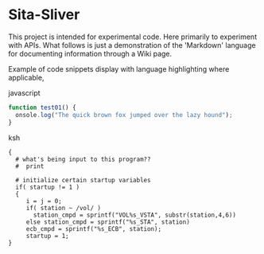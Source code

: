 # Sita-Sliver

This project is intended for experimental code.
Here primarily to experiment with APIs.
What follows is just a demonstration of the 'Markdown' language for documenting information through a Wiki page.

Example of code snippets display with language highlighting where applicable,

javascript
```javascript
function test01() {
  onsole.log("The quick brown fox jumped over the lazy hound");
}
```
ksh
```ksh
{
  # what's being input to this program??
  #  print

  # initialize certain startup variables
  if( startup != 1 )
  {
     i = j = 0; 
     if( station ~ /vol/ )
       station_cmpd = sprintf("VOL%s_VSTA", substr(station,4,6))
     else station_cmpd = sprintf("%s_STA", station)
     ecb_cmpd = sprintf("%s_ECB", station);
     startup = 1;
}
```
